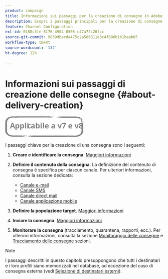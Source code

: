 ```yaml
---
product: campaign
title: Informazioni sui passaggi per la creazione di consegne in Adobe Campaign Classic
description: Scopri i passaggi principali per la creazione di consegne in Adobe Campaign Classic
feature: Channel Configuration
exl-id: 0188c3fe-8176-4904-8505-c47a72c20fcc
source-git-commit: 9839dbacda475c2a586811e3c4f686b1b1baab05
workflow-type: tm+mt
source-wordcount: '132'
ht-degree: 12%

---
```


# Informazioni sui passaggi di creazione delle consegne {#about-delivery-creation}

![](../../assets/common.svg)

I passaggi chiave per la creazione di una consegna sono i seguenti:

1. **Creare e identificare la consegna**. [Maggiori informazioni](steps-create-and-identify-the-delivery.md)

1. **Definire il contenuto della consegna**. La definizione del contenuto di consegna è specifica per ciascun canale. Per ulteriori informazioni, consulta la sezione dedicata:

   * [Canale e-mail](defining-the-email-content.md)
   * [Canale SMS](sms-create.md#defining-the-sms-content)
   * [Canale direct mail](defining-the-direct-mail-content.md)
   * [Canale applicazione mobile](about-mobile-app-channel.md)

1. **Definire la popolazione target**. [Maggiori informazioni](steps-defining-the-target-population.md)

1. **Inviare la consegna**. [Maggiori informazioni](steps-sending-the-delivery.md)

1. **Monitorare la consegna** (tracciamento, quarantena, rapporti, ecc.). Per ulteriori informazioni, consulta la sezione [Monitoraggio delle consegne](about-delivery-monitoring.md) e [Tracciamento delle consegne](about-message-tracking.md) sezioni.

>[!NOTE]
>
>I passaggi descritti in questo capitolo presuppongono che tutti i destinatari e i loro profili siano memorizzati nel database, ad eccezione del caso di consegna esterna (vedi [Selezione di destinatari esterni](steps-defining-the-target-population.md#selecting-external-recipients)).
